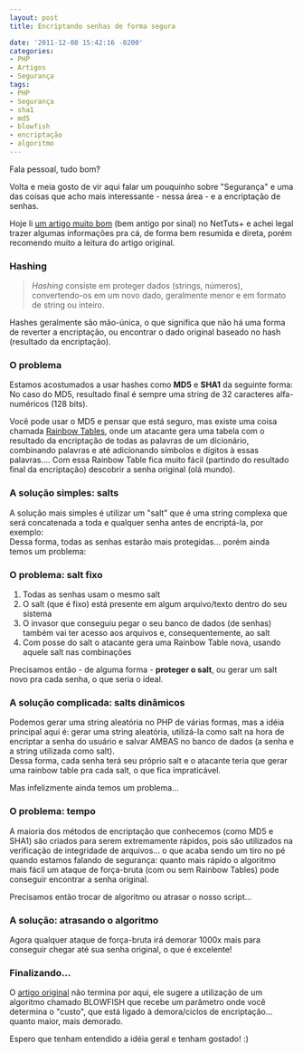 ```yaml
---
layout: post
title: Encriptando senhas de forma segura

date: '2011-12-08 15:42:16 -0200'
categories:
- PHP
- Artigos
- Segurança
tags:
- PHP
- Segurança
- sha1
- md5
- blowfish
- encriptação
- algoritmo
---
```

Fala pessoal, tudo bom?

Volta e meia gosto de vir aqui falar um pouquinho sobre "Segurança" e uma das coisas que acho mais interessante - nessa área - e a encriptação de senhas.

Hoje li <a href="http://net.tutsplus.com/tutorials/php/understanding-hash-functions-and-keeping-passwords-safe/" title="Understanding Hash Functions and Keeping Passwords Safe" target="_blank">um artigo muito bom</a> (bem antigo por sinal) no NetTuts+ e achei legal trazer algumas informações pra cá, de forma bem resumida e direta, porém recomendo muito a leitura do artigo original.

<h3>Hashing</h3>
<blockquote><em>Hashing</em> consiste em proteger dados (strings, números), convertendo-os em um novo dado, geralmente menor e em formato de string ou inteiro.
</blockquote>
Hashes geralmente são mão-única, o que significa que não há uma forma de reverter a encriptação, ou encontrar o dado original baseado no hash (resultado da encriptação).

<h3>O problema</h3>
Estamos acostumados a usar hashes como <strong>MD5</strong> e <strong>SHA1</strong> da seguinte forma:

<div data-gist-id="1447464" data-gist-show-loading="false"></div>
No caso do MD5, resultado final é sempre uma string de 32 caracteres alfa-numéricos (128 bits).

Você pode usar o MD5 e pensar que está seguro, mas existe uma coisa chamada <a href="http://pt.wikipedia.org/wiki/Rainbow_table" target="_blank">Rainbow Tables</a>, onde um atacante gera uma tabela com o resultado da encriptação de todas as palavras de um dicionário, combinando palavras e até adicionando símbolos e dígitos à essas palavras.... Com essa Rainbow Table fica muito fácil (partindo do resultado final da encriptação) descobrir a senha original (olá mundo).

<h3>A solução simples: salts</h3>
A solução mais simples é utilizar um "salt" que é uma string complexa que será concatenada a toda e qualquer senha antes de encriptá-la, por exemplo:

<div data-gist-id="1447656" data-gist-show-loading="false"></div>
Dessa forma, todas as senhas estarão mais protegidas... porém ainda temos um problema:

<h3>O problema: salt fixo</h3>
<ol>
<li>Todas as senhas usam o mesmo salt</li>
<li>O salt (que é fixo) está presente em algum arquivo/texto dentro do seu sistema</li>
<li>O invasor que conseguiu pegar o seu banco de dados (de senhas) também vai ter acesso aos arquivos e, consequentemente, ao salt</li>
<li>Com posse do salt o atacante gera uma Rainbow Table nova, usando aquele salt nas combinações</li>
</ol>
Precisamos então - de alguma forma - <strong>proteger o salt</strong>, ou gerar um salt novo pra cada senha, o que seria o ideal.

<h3>A solução complicada: salts dinâmicos</h3>
Podemos gerar uma string aleatória no PHP de várias formas, mas a idéia principal aqui é: gerar uma string aleatória, utilizá-la como salt na hora de encriptar a senha do usuário e salvar AMBAS no banco de dados (a senha e a string utilizada como salt).

<div data-gist-id="1447693" data-gist-show-loading="false"></div>
Dessa forma, cada senha terá seu próprio salt e o atacante teria que gerar uma rainbow table pra cada salt, o que fica impraticável.

Mas infelizmente ainda temos um problema...

<h3>O problema: tempo</h3>
A maioria dos métodos de encriptação que conhecemos (como MD5 e SHA1) são criados para serem extremamente rápidos, pois são utilizados na verificação de integridade de arquivos... o que acaba sendo um tiro no pé quando estamos falando de segurança: quanto mais rápido o algoritmo mais fácil um ataque de força-bruta (com ou sem Rainbow Tables) pode conseguir encontrar a senha original.

Precisamos então trocar de algoritmo ou atrasar o nosso script...

<h3>A solução: atrasando o algoritmo</h3>
<div data-gist-id="1447751" data-gist-show-loading="false"></div>
Agora qualquer ataque de força-bruta irá demorar 1000x mais para conseguir chegar até sua senha original, o que é excelente!

<h3>Finalizando...</h3>
O <a href="http://net.tutsplus.com/tutorials/php/understanding-hash-functions-and-keeping-passwords-safe/" title="Understanding Hash Functions and Keeping Passwords Safe" target="_blank">artigo original</a> não termina por aqui, ele sugere a utilização de um algoritmo chamado BLOWFISH que recebe um parâmetro onde você determina o "custo", que está ligado à demora/ciclos de encriptação... quanto maior, mais demorado.

Espero que tenham entendido a idéia geral e tenham gostado! :)

